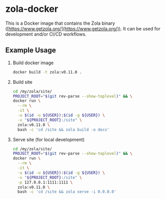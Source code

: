# zola-docker

This is a Docker image that contains the Zola binary ([https://www.getzola.org/](https://www.getzola.org/)). It can be used for development and/or CI/CD workflows.

## Example Usage

1. Build docker image
    ```bash
    docker build -t zola:v0.11.0 .
    ```
1. Build site
    ```bash
    cd /my/zola/site/
    PROJECT_ROOT="$(git rev-parse --show-toplevel)" && \
    docker run \
      --rm \
      -it \
      -u $(id -u ${USER}):$(id -g ${USER}) \
      -v "${PROJECT_ROOT}:/site" \
      zola:v0.11.0 \
      bash -c 'cd /site && zola build -o docs'
    ```
1. Serve site (for local development)
    ```bash
    cd /my/zola/site/
    PROJECT_ROOT="$(git rev-parse --show-toplevel)" && \
    docker run \
      --rm \
      -it \
      -u $(id -u ${USER}):$(id -g ${USER}) \
      -v "${PROJECT_ROOT}:/site" \
      -p 127.0.0.1:1111:1111 \
      zola:v0.11.0 \
      bash -c 'cd /site && zola serve -i 0.0.0.0'
    ```
